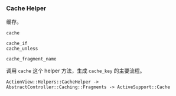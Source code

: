 ### Cache Helper

缓存。

```
cache
```

```
cache_if
cache_unless

cache_fragment_name
```

调用 `cache` 这个 helper 方法，生成 `cache_key` 的主要流程。

```
ActionView::Helpers::CacheHelper -> AbstractController::Caching::Fragments -> ActiveSupport::Cache
```

